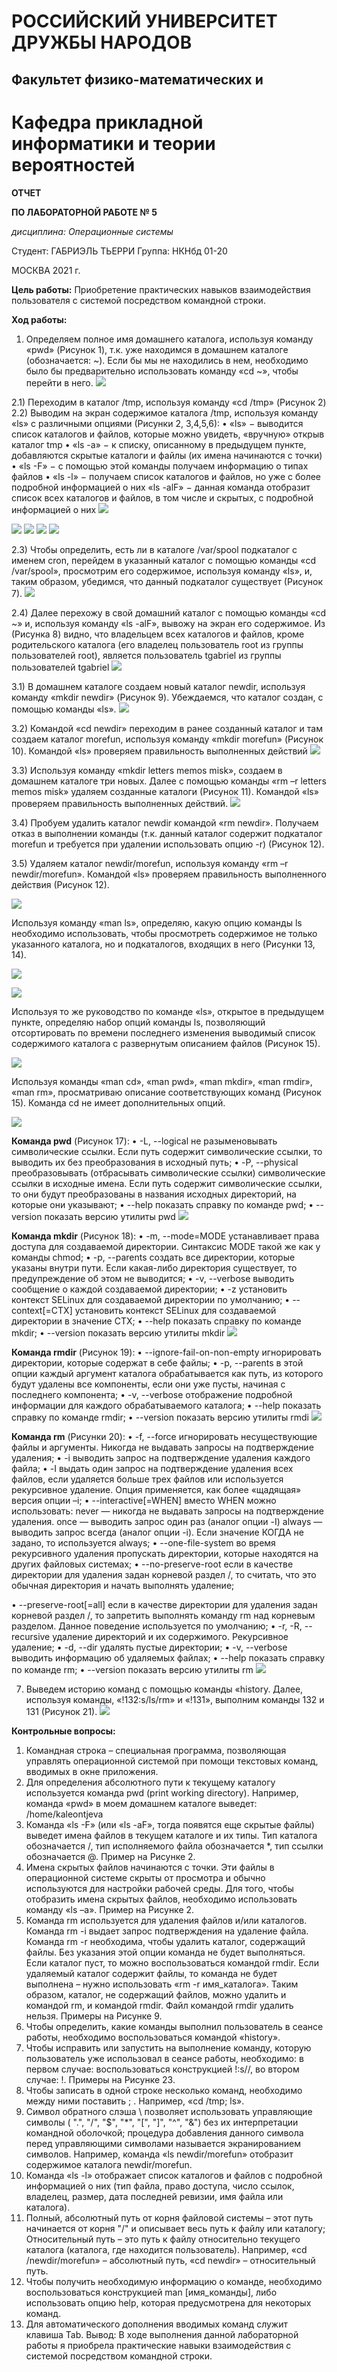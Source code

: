 # РОССИЙСКИЙ УНИВЕРСИТЕТ ДРУЖБЫ НАРОДОВ
## Факультет физико-математических и 

# Кафедра прикладной информатики и теории вероятностей

**ОТЧЕТ**

**ПО ЛАБОРАТОРНОЙ РАБОТЕ № 5**

*дисциплина:        Операционные системы*

Студент:     ГАБРИЭЛЬ ТЬЕРРИ
Группа: НКНбд 01-20

МОСКВА 2021 г.

**Цель работы:**
Приобретение практических навыков взаимодействия пользователя с системой посредством командной строки.

**Ход работы:** 
1. Определяем полное имя домашнего каталога, используя команду «pwd» (Рисунок 1), т.к. уже находимся в домашнем каталоге (обозначается: ~). Если бы мы не находились в нем, необходимо было бы предварительно использовать команду «cd ~», чтобы перейти в него.
![](https://raw.githubusercontent.com/tgabriel22/Lab5/main/images/1.png)

2.1) Переходим в каталог /tmp, используя команду «cd /tmp» (Рисунок 2) 
2.2) Выводим на экран содержимое каталога /tmp, используя команду «ls» с различными опциями (Рисунки 2, 3,4,5,6): 
• «ls» − выводится список каталогов и файлов, которые можно увидеть, «вручную» открыв каталог tmp
 • «ls -a» − к списку, описанному в предыдущем пункте, добавляются скрытые каталоги и файлы (их имена начинаются с точки) 
• «ls -F» − с помощью этой команды получаем информацию о типах файлов 
• «ls -l» − получаем список каталогов и файлов, но уже с более подробной информацией о них
«ls -alF» − данная команда отобразит список всех каталогов и файлов, в том числе и скрытых, с подробной информацией о них
![](https://raw.githubusercontent.com/tgabriel22/Lab5/main/images/2.png)

![](https://raw.githubusercontent.com/tgabriel22/Lab5/main/images/3.png)
![](https://raw.githubusercontent.com/tgabriel22/Lab5/main/images/4.png)
![](https://raw.githubusercontent.com/tgabriel22/Lab5/main/images/5.png)
![](https://raw.githubusercontent.com/tgabriel22/Lab5/main/images/6.png)

2.3) Чтобы определить, есть ли в каталоге /var/spool подкаталог с именем cron, перейдем в указанный каталог с помощью команды «cd /var/spool», просмотрим его содержимое, используя команду «ls», и, таким образом, убедимся, что данный подкаталог существует (Рисунок 7).
![](https://raw.githubusercontent.com/tgabriel22/Lab5/main/images/7.png)

2.4) Далее перехожу в свой домашний каталог с помощью команды «cd ~» и, используя команду «ls -alF», вывожу на экран его содержимое. Из (Рисунка 8) видно, что владельцем всех каталогов и файлов, кроме родительского каталога (его владелец пользователь root из группы пользователей root), является пользователь tgabriel из группы пользователей tgabriel
![](https://raw.githubusercontent.com/tgabriel22/Lab5/main/images/8.png)

3.1) В домашнем каталоге создаем новый каталог newdir, используя команду «mkdir newdir» (Рисунок 9). Убеждаемся, что каталог создан, с помощью команды «ls».
![](https://raw.githubusercontent.com/tgabriel22/Lab5/main/images/9.png)

3.2) Командой «cd newdir» переходим в ранее созданный каталог и там создаем каталог morefun, используя команду «mkdir morefun» (Рисунок 10). Командой «ls» проверяем правильность выполненных действий
![](https://raw.githubusercontent.com/tgabriel22/Lab5/main/images/10.png)

3.3) Используя команду «mkdir letters memos misk», создаем в домашнем каталоге три новых. Далее с помощью команды «rm –r letters memos misk» удаляем созданные каталоги (Рисунок 11). Командой «ls» проверяем правильность выполненных действий.
![](https://raw.githubusercontent.com/tgabriel22/Lab5/main/images/11.png)

3.4) Пробуем удалить каталог newdir командой «rm newdir». Получаем отказ в выполнении команды (т.к. данный каталог содержит подкаталог morefun и требуется при удалении использовать опцию -r) (Рисунок 12). 

3.5) Удаляем каталог newdir/morefun, используя команду «rm –r newdir/morefun». Командой «ls» проверяем правильность выполненного действия (Рисунок 12).

![](https://raw.githubusercontent.com/tgabriel22/Lab5/main/images/12.png)

 Используя команду «man ls», определяю, какую опцию команды ls необходимо использовать, чтобы просмотреть содержимое не только указанного каталога, но и подкаталогов, входящих в него (Рисунки 13, 14).

 ![](https://raw.githubusercontent.com/tgabriel22/Lab5/main/images/13.png)
 
 
 
 ![](https://raw.githubusercontent.com/tgabriel22/Lab5/main/images/14.png)
 
 Используя то же руководство по команде «ls», открытое в предыдущем пункте, определяю набор опций команды ls, позволяющий отсортировать по времени последнего изменения выводимый список содержимого каталога с развернутым описанием файлов (Рисунок 15).
 
 ![](https://raw.githubusercontent.com/tgabriel22/Lab5/main/images/15.png)
 
 Используя команды «man cd», «man pwd», «man mkdir», «man rmdir», «man rm», просматриваю описание соответствующих команд (Рисунок 15). Команда cd не имеет дополнительных опций.
 
 ![](https://raw.githubusercontent.com/tgabriel22/Lab5/main/images/16.png)

 **Команда pwd** (Рисунок 17):
 • -L, --logical не разыменовывать символические ссылки. Если путь содержит символические ссылки, то выводить их без преобразования в исходный путь; 
• -P, --physical преобразовывать (отбрасывать символические ссылки) символические ссылки в исходные имена. Если путь содержит символические ссылки, то они будут преобразованы в названия исходных директорий, на которые они указывают;
 • --help показать справку по команде pwd; 
• --version показать версию утилиты pwd
![](https://raw.githubusercontent.com/tgabriel22/Lab5/main/images/17.png)


**Команда mkdir** (Рисунок 18): 
• -m, --mode=MODE устанавливает права доступа для создаваемой директории. Синтаксис MODE такой же как у команды chmod; 
• -p, --parents создать все директории, которые указаны внутри пути. Если какая-либо директория существует, то предупреждение об этом не выводится;
 • -v, --verbose выводить сообщение о каждой создаваемой директории;
 • -z установить контекст SELinux для создаваемой директории по умолчанию;
 • --context[=CTX] установить контекст SELinux для создаваемой директории в значение CTX;
 • --help показать справку по команде mkdir;
 • --version показать версию утилиты mkdir
 ![](https://raw.githubusercontent.com/tgabriel22/Lab5/main/images/18.png)

**Команда rmdir** (Рисунок 19): 
• --ignore-fail-on-non-empty игнорировать директории, которые содержат в себе файлы;
 • -p, --parents в этой опции каждый аргумент каталога обрабатывается как путь, из которого будут удалены все компоненты, если они уже пусты, начиная с последнего компонента; 
• -v, --verbose отображение подробной информации для каждого обрабатываемого каталога; 
• --help показать справку по команде rmdir;
 • --version показать версию утилиты rmdi
 ![](https://raw.githubusercontent.com/tgabriel22/Lab5/main/images/19.png)

 **Команда rm** (Рисунки 20): 
• -f, --force игнорировать несуществующие файлы и аргументы. Никогда не выдавать запросы на подтверждение удаления; 
• -i выводить запрос на подтверждение удаления каждого файла; 
• -I выдать один запрос на подтверждение удаления всех файлов, если удаляется больше трех файлов или используется рекурсивное удаление. Опция применяется, как более «щадящая» версия опции –i; 
• --interactive[=WHEN] вместо WHEN можно использовать: never — никогда не выдавать запросы на подтверждение удаления. once — выводить запрос один раз (аналог опции -I)
always — выводить запрос всегда (аналог опции -i). Если значение КОГДА не задано, то используется always;
 • --one-file-system во время рекурсивного удаления пропускать директории, которые находятся на других файловых системах; 
• --no-preserve-root если в качестве директории для удаления задан корневой раздел /, то считать, что это обычная директория и начать выполнять удаление; 

• --preserve-root[=all] если в качестве директории для удаления задан корневой раздел /, то запретить выполнять команду rm над корневым разделом. Данное поведение используется по умолчанию;
 • -r, -R, --recursive удаление директорий и их содержимого. Рекурсивное удаление; 
• -d, --dir удалять пустые директории; 
• -v, --verbose выводить информацию об удаляемых файлах; 
• --help показать справку по команде rm; 
• --version показать версию утилиты rm
![](https://raw.githubusercontent.com/tgabriel22/Lab5/main/images/20.png)

7) Выведем историю команд с помощью команды «history. Далее, используя команды, «!132:s/ls/rm» и «!131», выполним команды 132 и 131 (Рисунок 21).
![](https://raw.githubusercontent.com/tgabriel22/Lab5/main/images/21.png)


**Контрольные вопросы:** 
1) Командная строка – специальная программа, позволяющая управлять операционной системой при помощи текстовых команд, вводимых в окне приложения. 
2) Для определения абсолютного пути к текущему каталогу используется команда pwd (print working directory). Например, команда «pwd» в моем домашнем каталоге выведет: /home/kaleontjeva 
3) Команда «ls -F» (или «ls -aF», тогда появятся еще скрытые файлы) выведет имена файлов в текущем каталоге и их типы. Тип каталога обозначается /, тип исполняемого файла обозначается *, тип ссылки обозначается @. Пример на Рисунке 2. 
4) Имена скрытых файлов начинаются с точки. Эти файлы в операционной системе скрыты от просмотра и обычно используются для настройки рабочей среды. Для того, чтобы отобразить имена скрытых файлов, необходимо использовать команду «ls –a». Пример на Рисунке 2.
 5) Команда rm используется для удаления файлов и/или каталогов. Команда rm -i выдает запрос подтверждения на удаление файла. Команда rm -r необходима, чтобы удалить каталог, содержащий файлы. Без указания этой опции команда не будет выполняться. Если каталог пуст, то можно воспользоваться командой rmdir. Если удаляемый каталог содержит файлы, то команда не будет выполнена – нужно использовать «rm -r имя_каталога». Таким образом, каталог, не содержащий файлов, можно удалить и командой rm, и командой rmdir. Файл командой rmdir удалить нельзя. Примеры на Рисунке 9.
6) Чтобы определить, какие команды выполнил пользователь в сеансе работы, необходимо воспользоваться командой «history». 
7) Чтобы исправить или запустить на выполнение команду, которую пользователь уже использовал в сеансе работы, необходимо: в первом случае: воспользоваться конструкцией !:s//, во втором случае: !. Примеры на Рисунке 23. 
8) Чтобы записать в одной строке несколько команд, необходимо между ними поставить ; . Например, «cd /tmp; ls».
 9) Символ обратного слэша \ позволяет использовать управляющие символы ( ".", "/", "$", "*", "[", "]", "^", "&") без их интерпретации командной оболочкой; процедура добавления данного символа перед управляющими символами называется экранированием символов. Например, команда «ls newdir\/morefun» отобразит содержимое каталога newdir/morefun. 
10) Команда «ls -l» отображает список каталогов и файлов с подробной информацией о них (тип файла, право доступа, число ссылок, владелец, размер, дата последней ревизии, имя файла или каталога).
 11) Полный, абсолютный путь от корня файловой системы – этот путь начинается от корня "/" и описывает весь путь к файлу или каталогу; Относительный путь – это путь к файлу относительно текущего каталога (каталога, где находится пользователь). Например, «cd /newdir/morefun» – абсолютный путь, «cd newdir» – относительный путь. 
12) Чтобы получить необходимую информацию о команде, необходимо воспользоваться конструкцией man [имя_команды], либо использовать опцию help, которая предусмотрена для некоторых команд.
 13) Для автоматического дополнения вводимых команд служит клавиша Tab. 
 Вывод:
 В ходе выполнения данной лабораторной работы я приобрела практические навыки взаимодействия с системой посредством командной строки.
